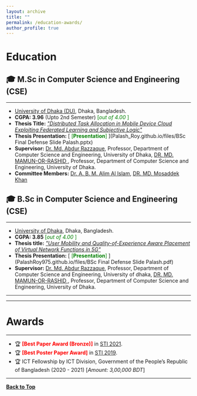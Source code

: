 ```yaml
---
layout: archive
title: ""
permalink: /education-awards/
author_profile: true
---
```


# Education

## 🎓 M.Sc in Computer Science and Engineering (CSE)
--------------------------------

* [University of Dhaka (DU)](https://www.du.ac.bd/), Dhaka, Bangladesh.
* **CGPA:  3.96** (Upto 2nd Semester) <span style ="color:Green"> [*out of 4.00* ] </span>
* **Thesis Title:** [*"Distributed Task Allocation in Mobile Device Cloud Exploiting Federated Learning and Subjective Logic"*](https://github.com/PalashRoy975/Palash_Roy.github.io/blob/master/files/BSc%20Final%20Defense%20Report_Palash.pdf) 
* **Thesis Presentation:** [<span style ="color:Green"> [**Presentation**] </span>](Palash_Roy.github.io/files/BSc Final Defense Slide Palash.pptx) 
* **Supervisor:** [Dr. Md. Abdur Razzaque](https://www.cse.du.ac.bd/profile/?faculty=AR), Professor, Department of Computer Science and Engineering, University of Dhaka, [DR. MD. MAMUN-OR-RASHID ](https://www.cse.du.ac.bd/profile/?faculty=MR), Professor, Department of Computer Science and Engineering, University of Dhaka.
* **Committee Members:** [Dr. A. B. M. Alim Al Islam](https://cse.buet.ac.bd/faculty_list/detail/razi), [DR. MD. Mosaddek Khan](https://www.cse.du.ac.bd/profile/?faculty=MK)


## 🎓 B.Sc in Computer Science and Engineering (CSE)
-----------------------------------------------------------


* [University of Dhaka](https://www.du.ac.bd/), Dhaka, Bangladesh.
* **CGPA:  3.85** <span style ="color:Green"> [*out of 4.00* ] </span>
* **Thesis title:** [*"User Mobility and Quality-of-Experience Aware Placement of Virtual Network Functions in 5G"*](https://github.com/PalashRoy975/Palash_Roy.github.io/blob/master/files/BSc%20Final%20Defense%20Report_Palash.pdf) 
* **Thesis Presentation:** [<span style ="color:Green"> [**Presentation**] </span>](PalashRoy975.github.io/files/BSc Final Defense Slide Palash.pdf) 
* **Supervisor:** [Dr. Md. Abdur Razzaque](https://www.cse.du.ac.bd/profile/?faculty=AR), Professor, Department of Computer Science and Engineering, University of dhaka, [DR. MD. MAMUN-OR-RASHID ](https://www.cse.du.ac.bd/profile/?faculty=MR), Professor, Department of Computer Science and Engineering, University of Dhaka.


<!-- <a href="https://sujan-sarker.github.io/education-awards/"> <img src="https://sujan-sarker.github.io/images/educations.png" alt="Education"
	title="Education" width="500" height="50"> </a>
-->
------------------------------------------------------
------------------------------------------------------

# Awards
---------

* 🏆 <span style="color:Red"> **[Best Paper Award (Bronze)]** </span> in [STI 2021](http://fse.green.edu.bd/sti-2021/).
* 🏆 <span style="color:Red"> **[Best Poster Paper Award]** </span> in [STI 2019](http://fse.green.edu.bd/sti-2019/).
* 🏆 ICT Fellowship by ICT Division, Government of the People’s Republic of Bangladesh (2020 - 2021) [*Amount: 3,00,000 BDT*]




<!-- <a href="https://tafseer-nayeem.github.io/education-awards/"> <img src="https://tafseer-nayeem.github.io/images/awards.png" alt="Awards"
	title="Awards" width="550" height="30"> </a> -->

--------------------------------------------

[**Back to Top**](#)

